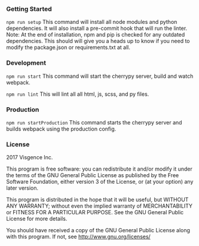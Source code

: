 
### Getting Started
`npm run setup`
This command will install all node modules and python dependencies. It will also install a pre-commit hook that will run the linter.
Note: At the end of installation, npm and pip is checked for any outdated dependencies.
This should will give you a heads up to know if you need to modify the package.json or requirements.txt at all.

### Development
`npm run start`
This command will start the cherrypy server, build and watch webpack.

`npm run lint`
This will lint all all html, js, scss, and py files.

### Production
`npm run startProduction`
This command starts the cherrypy server and builds webpack using the production config.

### License
2017 Visgence Inc.

This program is free software: you can redistribute it and/or modify
it under the terms of the GNU General Public License as published by
the Free Software Foundation, either version 3 of the License, or
(at your option) any later version.

This program is distributed in the hope that it will be useful,
but WITHOUT ANY WARRANTY; without even the implied warranty of
MERCHANTABILITY or FITNESS FOR A PARTICULAR PURPOSE.  See the
GNU General Public License for more details.

You should have received a copy of the GNU General Public License
along with this program.  If not, see <http://www.gnu.org/licenses/>

